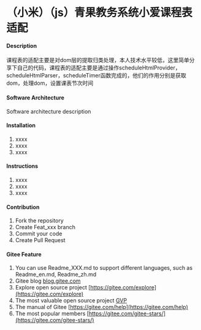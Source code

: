 # （小米）（js）青果教务系统小爱课程表适配

#### Description
课程表的适配主要是对dom层的提取归类处理，本人技术水平较低，这里简单分享下自己的代码，课程表的适配主要是通过操作scheduleHtmlProvider，scheduleHtmlParser，scheduleTimer函数完成的，他们的作用分别是获取dom，处理dom，设置课表节次时间

#### Software Architecture
Software architecture description

#### Installation

1.  xxxx
2.  xxxx
3.  xxxx

#### Instructions

1.  xxxx
2.  xxxx
3.  xxxx

#### Contribution

1.  Fork the repository
2.  Create Feat_xxx branch
3.  Commit your code
4.  Create Pull Request


#### Gitee Feature

1.  You can use Readme\_XXX.md to support different languages, such as Readme\_en.md, Readme\_zh.md
2.  Gitee blog [blog.gitee.com](https://blog.gitee.com)
3.  Explore open source project [https://gitee.com/explore](https://gitee.com/explore)
4.  The most valuable open source project [GVP](https://gitee.com/gvp)
5.  The manual of Gitee [https://gitee.com/help](https://gitee.com/help)
6.  The most popular members  [https://gitee.com/gitee-stars/](https://gitee.com/gitee-stars/)
